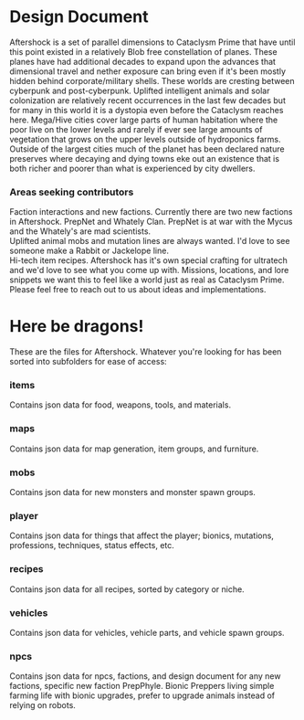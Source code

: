 # Design Document

Aftershock is a set of parallel dimensions to Cataclysm Prime that have until this point existed in
a relatively Blob free constellation of planes. These planes have had additional decades to expand
upon the advances that dimensional travel and nether exposure can bring even if it's been mostly
hidden behind corporate/military shells. These worlds are cresting between cyberpunk and
post-cyberpunk. Uplifted intelligent animals and solar colonization are relatively recent
occurrences in the last few decades but for many in this world it is a dystopia even before the
Cataclysm reaches here. Mega/Hive cities cover large parts of human habitation where the poor live
on the lower levels and rarely if ever see large amounts of vegetation that grows on the upper
levels outside of hydroponics farms. Outside of the largest cities much of the planet has been
declared nature preserves where decaying and dying towns eke out an existence that is both richer
and poorer than what is experienced by city dwellers.

### Areas seeking contributors

Faction interactions and new factions. Currently there are two new factions in Aftershock. PrepNet
and Whately Clan. PrepNet is at war with the Mycus and the Whately's are mad scientists.\
Uplifted animal mobs and mutation lines are always wanted. I'd love to see someone make a Rabbit or
Jackelope line.\
Hi-tech item recipes. Aftershock has it's own special crafting for ultratech and we'd love to see
what you come up with. Missions, locations, and lore snippets we want this to feel like a world just
as real as Cataclysm Prime. Please feel free to reach out to us about ideas and implementations.

# Here be dragons!

These are the files for Aftershock. Whatever you're looking for has been sorted into subfolders for
ease of access:

### items

Contains json data for food, weapons, tools, and materials.

### maps

Contains json data for map generation, item groups, and furniture.

### mobs

Contains json data for new monsters and monster spawn groups.

### player

Contains json data for things that affect the player; bionics, mutations, professions, techniques,
status effects, etc.

### recipes

Contains json data for all recipes, sorted by category or niche.

### vehicles

Contains json data for vehicles, vehicle parts, and vehicle spawn groups.

### npcs

Contains json data for npcs, factions, and design document for any new factions, specific new
faction PrepPhyle. Bionic Preppers living simple farming life with bionic upgrades, prefer to
upgrade animals instead of relying on robots.
